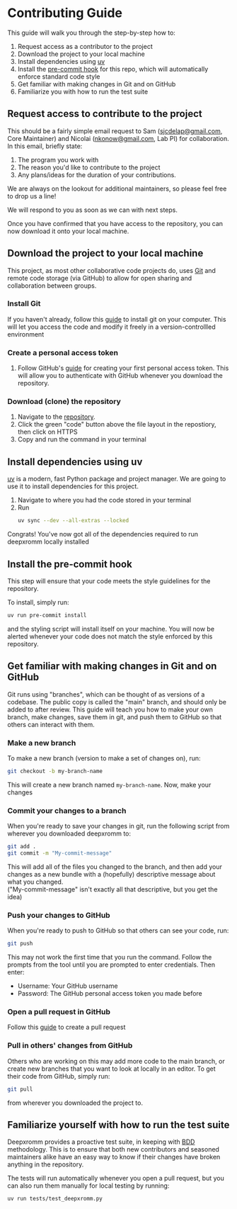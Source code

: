 # Contributing Guide

This guide will walk you through the step-by-step how to:

1. Request access as a contributor to the project
2. Download the project to your local machine
3. Install dependencies using [uv](https://docs.astral.sh/uv/getting-started/installation/)
4. Install the [pre-commit hook](https://pre-commit.com/) for this repo, which will automatically enforce standard code style
5. Get familiar with making changes in Git and on GitHub
6. Familiarize you with how to run the test suite

## Request access to contribute to the project

This should be a fairly simple email request to Sam (sjcdelap@gmail.com, Core Maintainer)
and Nicolai (nkonow@gmail.com, Lab PI) for collaboration. In this email, briefly state:

1. The program you work with
2. The reason you'd like to contribute to the project
3. Any plans/ideas for the duration of your contributions.

We are always on the lookout for additional maintainers, so please feel free to drop
us a line!

We will respond to you as soon as we can with next steps.

Once you have confirmed that you have access to the repository, you can now download it onto your local machine.


## Download the project to your local machine

This project, as most other collaborative code projects do, uses [Git](https://git-scm.com/)
and remote code storage (via GitHub) to allow for open sharing and collaboration between
groups.

### Install Git

If you haven't already, follow this [guide](https://git-scm.com/book/en/v2/Getting-Started-Installing-Git)
to install git on your computer. This will let you access the code and modify it freely in a version-controllled
environment

### Create a personal access token

1. Follow GitHub's [guide](https://docs.github.com/en/authentication/keeping-your-account-and-data-secure/managing-your-personal-access-tokens#creating-a-fine-grained-personal-access-token) for creating your first personal access token.
This will allow you to authenticate with GitHub whenever you download the repository.

### Download (clone) the repository

1. Navigate to the [repository](https://github.com/sam-delap/deepxromm).
2. Click the green "code" button above the file layout in the repostiory, then click on HTTPS
3. Copy and run the command in your terminal

## Install dependencies using uv

[uv](https://docs.astral.sh/uv/getting-started/installation/) is a modern, fast Python package and project manager.
We are going to use it to install dependencies for this project.

1. Navigate to where you had the code stored in your terminal
2. Run
    ```bash
    uv sync --dev --all-extras --locked
    ```

Congrats! You've now got all of the dependencies required to run deepxromm locally installed

## Install the pre-commit hook

This step will ensure that your code meets the style guidelines for the repository.

To install, simply run:
```bash
uv run pre-commit install
```

and the styling script will install itself on your machine. You will now be alerted
whenever your code does not match the style enforced by this repository.

## Get familiar with making changes in Git and on GitHub

Git runs using "branches", which can be thought of as versions of a codebase.
The public copy is called the "main" branch, and should only be added to after review.
This guide will teach you how to make your own branch, make changes, save them in git,
and push them to GitHub so that others can interact with them.

### Make a new branch

To make a new branch (version to make a set of changes on), run:
```bash
git checkout -b my-branch-name
```

This will create a new branch named `my-branch-name`. Now, make your changes

### Commit your changes to a branch

When you're ready to save your changes in git, run the following script from wherever you downloaded deepxromm to:
```bash
git add .
git commit -m "My-commit-message"
```

This will add all of the files you changed to the branch, and then add your changes
as a new bundle with a (hopefully) descriptive message about what you changed.  
("My-commit-message" isn't exactly all that descriptive, but you get the idea)

### Push your changes to GitHub

When you're ready to push to GitHub so that others can see your code, run:
```bash
git push
```

This may not work the first time that you run the command. Follow the prompts from the tool until you
are prompted to enter credentials. Then enter:
- Username: Your GitHub username
- Password: The GitHub personal access token you made before

### Open a pull request in GitHub

Follow this [guide](https://docs.github.com/en/pull-requests/collaborating-with-pull-requests/proposing-changes-to-your-work-with-pull-requests/creating-a-pull-request) to create a pull request

### Pull in others' changes from GitHub

Others who are working on this may add more code to the main branch, or create new branches that you
want to look at locally in an editor. To get their code from GitHub, simply run:
```bash
git pull
```

from wherever you downloaded the project to.

## Familiarize yourself with how to run the test suite

Deepxromm provides a proactive test suite, in keeping with [BDD](https://en.wikipedia.org/wiki/Behavior-driven_development) methodology.
This is to ensure that both new contributors and seasoned maintainers alike have an easy way to know if their changes have broken
anything in the repository.

The tests will run automatically whenever you open a pull request, but you can also
run them manually for local testing by running:
```bash
uv run tests/test_deepxromm.py
```
